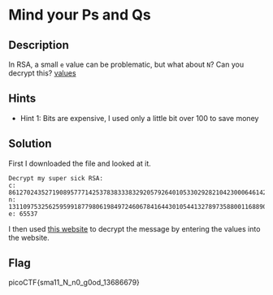 # Mind your Ps and Qs

## Description

In RSA, a small `e` value can be problematic, but what about `N`? Can you decrypt this? [values](https://mercury.picoctf.net/static/2604f8b51a5cc62d38a3736938f19cef/values)

## Hints

- Hint 1: Bits are expensive, I used only a little bit over 100 to save money

## Solution

First I downloaded the file and looked at it.

```
Decrypt my super sick RSA:
c: 861270243527190895777142537838333832920579264010533029282104230006461420086153423
n: 1311097532562595991877980619849724606784164430105441327897358800116889057763413423
e: 65537
```

I then used [this website](https://www.dcode.fr/rsa-cipher) to decrypt the message by entering the values into the website.

## Flag

picoCTF{sma11_N_n0_g0od_13686679}
